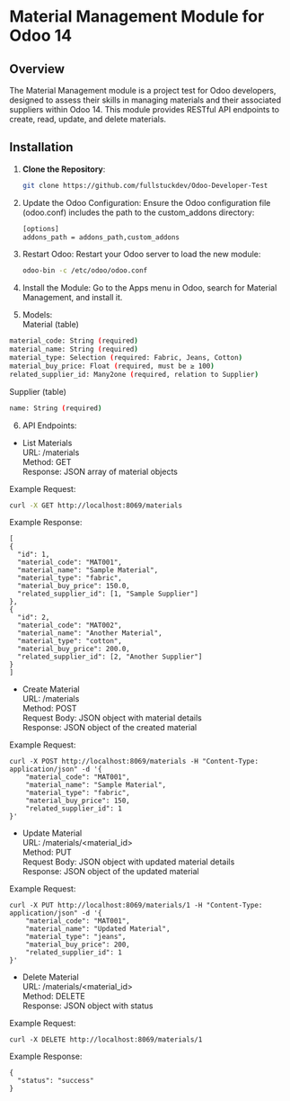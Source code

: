 # Material Management Module for Odoo 14

## Overview

The Material Management module is a project test for Odoo developers, designed to assess their skills in managing materials and their associated suppliers within Odoo 14. This module provides RESTful API endpoints to create, read, update, and delete materials.

## Installation

1. **Clone the Repository**:
   ```bash
   git clone https://github.com/fullstuckdev/Odoo-Developer-Test

2. Update the Odoo Configuration:
   Ensure the Odoo configuration file (odoo.conf) includes the path to the custom_addons directory:
   ```bash
   [options]
   addons_path = addons_path,custom_addons

3. Restart Odoo:
   Restart your Odoo server to load the new module:
   ```bash
   odoo-bin -c /etc/odoo/odoo.conf

4. Install the Module:
   Go to the Apps menu in Odoo, search for Material Management, and install it.

5. Models: <br>
  Material (table) <br>
 
  ```bash
  material_code: String (required) 
  material_name: String (required) 
  material_type: Selection (required: Fabric, Jeans, Cotton) 
  material_buy_price: Float (required, must be ≥ 100) 
  related_supplier_id: Many2one (required, relation to Supplier)
  ```

  Supplier (table) <br>
 
  ```bash
  name: String (required)
  ```

6. API Endpoints: <br>
  - List Materials <br>
  URL: /materials <br>
  Method: GET <br>
  Response: JSON array of material objects <br>

  Example Request: <br>
  ```bash
  curl -X GET http://localhost:8069/materials
  ```
  Example Response:
  ```
  [
  {
    "id": 1,
    "material_code": "MAT001",
    "material_name": "Sample Material",
    "material_type": "fabric",
    "material_buy_price": 150.0,
    "related_supplier_id": [1, "Sample Supplier"]
  },
  {
    "id": 2,
    "material_code": "MAT002",
    "material_name": "Another Material",
    "material_type": "cotton",
    "material_buy_price": 200.0,
    "related_supplier_id": [2, "Another Supplier"]
  }
]
```
- Create Material <br>
URL: /materials <br>
Method: POST <br>
Request Body: JSON object with material details <br>
Response: JSON object of the created material <br>

Example Request: <br> 
```
curl -X POST http://localhost:8069/materials -H "Content-Type: application/json" -d '{
    "material_code": "MAT001",
    "material_name": "Sample Material",
    "material_type": "fabric",
    "material_buy_price": 150,
    "related_supplier_id": 1
}'
```


- Update Material <br>
URL: /materials/<material_id> <br>
Method: PUT <br>
Request Body: JSON object with updated material details <br>
Response: JSON object of the updated material <br>

Example Request: <br> 
```
curl -X PUT http://localhost:8069/materials/1 -H "Content-Type: application/json" -d '{
    "material_code": "MAT001",
    "material_name": "Updated Material",
    "material_type": "jeans",
    "material_buy_price": 200,
    "related_supplier_id": 1
}'
```

- Delete Material <br>
URL: /materials/<material_id> <br>
Method: DELETE <br>
Response: JSON object with status <br>

Example Request: <br>
```
curl -X DELETE http://localhost:8069/materials/1
```

Example Response: <br>
```
{
  "status": "success"
}
```








